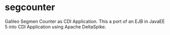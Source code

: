 # segcounter
Galileo Segmen Counter as CDI Application. This a port of an EJB in JavaEE 5
into CDI Application using Apache DeltaSpike.
